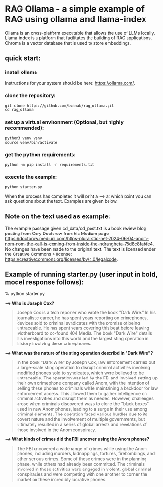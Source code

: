 # RAG Ollama - a simple example of RAG using ollama and llama-index
Ollama is an cross-platform executable that allows the use of LLMs locally. Llama-index is a platform that facilitates the building of RAG applications. Chroma is a vector database that is used to store embeddings.

## quick start:

### install ollama
Instructions for your system should be here: https://ollama.com/.

### clone the repository:

```
git clone https://github.com/bwanab/rag_ollama.git
cd rag_ollama
```

### set up a virtual environment (Optional, but highly recommended):

```
python3 venv venv
source venv/bin/activate
```

### get the python requirements:
```
python -m pip install -r requirements.txt
```

### execute the example:
```
python starter.py
```
When the process has completed it will print a --> at which point you can ask questions about the text. Examples are given below.



## Note on the text used as example:

The example passage given cd_data/cd_post.txt is a book review blog posting from Cory Doctorow from his Medium page https://doctorow.medium.com/https-pluralistic-net-2024-06-04-anom-nom-nom-the-call-is-coming-from-inside-the-ndrangheta-75d8c8fabfe4. No changes have been made to the original text. The text is licensed under the Creative Commons 4 license: https://creativecommons.org/licenses/by/4.0/legalcode.


## Example of running starter.py (user input in bold, model response follows):

% python starter.py

**--> Who is Joseph Cox?**

>  Joseph Cox is a tech reporter who wrote the book "Dark Wire." In his journalistic career, he has spent years reporting on crimephones, devices sold to criminal syndicates with the promise of being untraceable. He has spent years covering this beat before leaving Motherboard to co-found 404 Media. The book "Dark Wire" details his investigations into this world and the largest sting operation in history involving these crimephones.

**--> What was the nature of the sting operation describd in "Dark Wire"?**

> In the book "Dark Wire" by Joseph Cox, law enforcement carried out a large-scale sting operation to disrupt criminal activities involving modified phones sold to syndicates, which were believed to be untraceable. The operation was led by the FBI and involved setting up their own crimephone company called Anom, with the intention of selling these phones to criminals while maintaining a backdoor for law enforcement access. This allowed them to gather intelligence on criminal activities and disrupt them as needed. However, challenges arose when criminals discovered ways to clone the "black boxes" used in new Anom phones, leading to a surge in their use among criminal elements. The operation faced various hurdles due to its covert nature and the involvement of multiple governments, but ultimately resulted in a series of global arrests and revelations of those involved in the Anom conspiracy.

**--> What kinds of crimes did the FBI uncover using the Anom phones?**

>  The FBI uncovered a wide range of crimes while using the Anom phones, including murders, kidnappings, tortures, firebombings, and other serious crimes. Some of these crimes were in the planning phase, while others had already been committed. The criminals involved in these activities were engaged in violent, global criminal conspiracies and were competing with one another to corner the market on these incredibly lucrative phones.
 